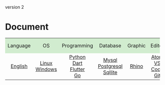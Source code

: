 <style>
.html0{margin-top: 150px;}
.html1{margin-top: 75px;}
.html2{margin-top: 50px;}
.html3{margin-top: 25px;}
.tbl1 td#header{background-color: D1ECCF}
.tbl1 tr#header{background-color: D1ECCF}
.tbl1 td {height: 50px;vertical-align: middle;}
</style>



version 2



# Document


<table class="tbl1">

<tr>
<td align="center" id="header">Language</td>
<td align="center" id="header">OS</td>
<td align="center" id="header">Programming</td>
<td align="center" id="header">Database</td>
<td align="center" id="header">Graphic</td>
<td align="center" id="header">Editor</td>
<td align="center" id="header">Finance</td>
</tr>

<tr>

<td align="center">
<a href="English/English.html">English</a>
</td>

<td align="center">
<a href="Linux/Linux.html">Linux</a>
<div class="md3"></div>
<a href="Windows/Windows.html">Windows</a>
</td>

<td align="center">
<a href="Python/Python.html">Python</a>
<div class="md3"></div>
<a href="Dart/Dart.html">Dart</a>
<div class="md3"></div>
<a href="Flutter/Flutter.html">Flutter</a>
<div class="md3"></div>
<a href="Go/Go.html">Go</a>
</td>

<td align="center">
<a href="Mysql/Mysql.html">Mysql</a>
<div class="md3"></div>
<a href="Postgresql/Postgresql.html">Postgresql</a>
<div class="md3"></div>
<a href="Sqllite/Sqllite.html">Sqllite</a>
</td>

<td align="center">
<a href="Rhino/Rhino.html">Rhino</a>
</td>

<td align="center">
<a href="Atom/0-Atom.html">Atom</a>
<div class="md3"></div>
<a href="VsCode/0-VsCode.html">VS Code</a>
<div class="md3"></div>
<a href="Git/Git.html">Git</a>
</td>

<td align="center">
<a href="Forex/Forex.html">Forex</a>
<div class="md3"></div>
<a href="Google/Google.html">Google</a>
</td>


</tr>
</table>